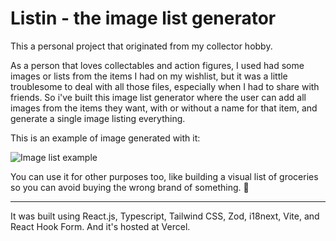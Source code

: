 # Listin - the image list generator

This a personal project that originated from my collector hobby.

As a person that loves collectables and action figures, I used had some images or lists from the items I had on my wishlist, but it was a little troublesome to deal with all those files, especially when I had to share with friends. So i've built this image list generator where the user can add all images from the items they want, with or without a name for that item, and generate a single image listing everything.

This is an example of image generated with it:

![Image list example](https://drive.google.com/file/d/1JHOfjSKmelUUz9Z4OpEWbBMptPG7IzAh/view?usp=sharing)

You can use it for other purposes too, like building a visual list of groceries so you can avoid buying the wrong brand of something. 🤣

---

It was built using React.js, Typescript, Tailwind CSS, Zod, i18next, Vite, and React Hook Form. And it's hosted at Vercel.
